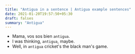 ```yaml
---
title: "Antigua in a sentence | Antigua example sentences"
date: 2021-01-20T19:57:50+05:30
draft: falses
summary: "Antigua"
---
```

- Mama, vos sos bien `antigua`.
- I was thinking, `antigua`, maybe.
- Well, in `antigua` cricket's the black man's game.
                 
